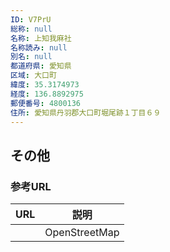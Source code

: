 ```yaml
---
ID: V7PrU
総称: null
名称: 上知我麻社
名称読み: null
別名: null
都道府県: 愛知県
区域: 大口町
緯度: 35.3174973
経度: 136.8892975
郵便番号: 4800136
住所: 愛知県丹羽郡大口町堀尾跡１丁目６９
---
```


## その他

### 参考URL

| URL | 説明          |
| --- | ------------- |
|     | OpenStreetMap |
